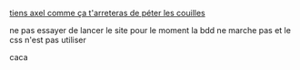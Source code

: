 <a href="https://codefirst.iut.uca.fr/containers/todo-chill-vincentastolfi/">tiens axel comme ça t'arreteras de péter les couilles</a>

ne pas essayer de lancer le site pour le moment la bdd ne marche pas et le css n'est pas utiliser

caca
